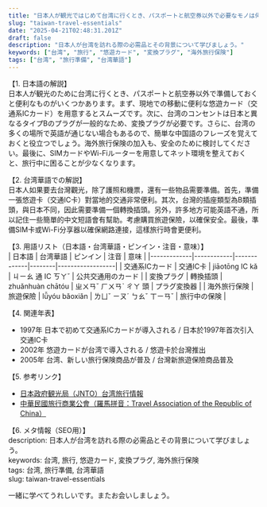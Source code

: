 ```yaml
---
title: "日本人が観光ではじめて台湾に行くとき、パスポートと航空券以外で必要なモノは何？"
slug: "taiwan-travel-essentials"
date: "2025-04-21T02:48:31.201Z"
draft: false
description: "日本人が台湾を訪れる際の必需品とその背景について学びましょう。"
keywords: ["台湾", "旅行", "悠遊カード", "変換プラグ", "海外旅行保険"]
tags: ["台湾", "旅行準備", "台湾華語"]
---
```


【1. 日本語の解説】  
日本人が観光のために台湾に行くとき、パスポートと航空券以外で準備しておくと便利なものがいくつかあります。まず、現地での移動に便利な悠遊カード（交通系ICカード）を用意するとスムーズです。次に、台湾のコンセントは日本と異なるタイプBのプラグが一般的なため、変換プラグが必要です。さらに、台湾の多くの場所で英語が通じない場合もあるので、簡単な中国語のフレーズを覚えておくと役立つでしょう。海外旅行保険の加入も、安全のために検討してください。最後に、SIMカードやWi-Fiルーターを用意してネット環境を整えておくと、旅行中に困ることが少なくなります。

【2. 台湾華語での解説】  
日本人如果要去台灣觀光，除了護照和機票，還有一些物品需要準備。首先，準備一張悠遊卡（交通IC卡）對當地的交通非常便利。其次，台灣的插座類型為B類插頭，與日本不同，因此需要準備一個轉換插頭。另外，許多地方可能英語不通，所以記住一些簡單的中文短語會有幫助。考慮購買旅遊保險，以確保安全。最後，準備SIM卡或Wi-Fi分享器以確保網路連接，這樣旅行時會更便利。

【3. 用語リスト（日本語・台湾華語・ピンイン・注音・意味）】  
| 日本語       | 台湾華語     | ピンイン     | 注音    | 意味             |
|-------------|------------|-------------|--------|------------------|
| 交通系ICカード | 交通IC卡    | jiāotōng IC kǎ | ㄐㄧㄠ 通 IC ㄎㄚˇ | 公共交通用のカード  |
| 変換プラグ     | 轉換插頭   | zhuǎnhuàn chātóu | ㄓㄨㄢˇ ㄏㄨㄢˋ ㄔㄚ 頭 | プラグ変換器       |
| 海外旅行保険 | 旅遊保險 | lǚyóu bǎoxiǎn  | ㄌㄩˇ ㄧㄡˊ ㄅㄠˇ ㄒㄧㄢˇ | 旅行中の保険       |

【4. 関連年表】  
- 1997年 日本で初めて交通系ICカードが導入される / 日本於1997年首次引入交通IC卡
- 2002年 悠遊カードが台湾で導入される / 悠遊卡於台灣推出
- 2005年 台湾、新しい旅行保険商品が普及 / 台灣新旅遊保險商品普及

【5. 参考リンク】  
- [日本政府観光局（JNTO）台湾旅行情報](https://www.japan.travel/ja/tour/)
- [中華民國旅行商業公會（羅馬拼音：Travel Association of the Republic of China）](https://www.travel.org.tw/)

【6. メタ情報（SEO用）】  
description: 日本人が台湾を訪れる際の必需品とその背景について学びましょう。  
keywords: 台湾, 旅行, 悠遊カード, 変換プラグ, 海外旅行保険  
tags: 台湾, 旅行準備, 台湾華語  
slug: taiwan-travel-essentials

一緒に学べてうれしいです。またお会いしましょう。